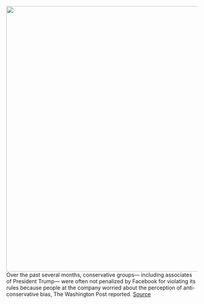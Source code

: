 <img src='https://cdn.vox-cdn.com/thumbor/8Nj25J7FSvCKXYHPHeboscXlVwY=/0x0:2040x1360/1200x800/filters:focal(857x517:1183x843)/cdn.vox-cdn.com/uploads/chorus_image/image/67722627/acastro_180828_1777_facebook_0001.0.0.jpg' width='700px' /><br/>
Over the past several months, conservative groups— including associates of President Trump— were often not penalized by Facebook for violating its rules because people at the company worried about the perception of anti-conservative bias, The Washington Post reported.
<a href='https://www.theverge.com/2020/11/1/21544501/facebook-rules-protect-conservatives-instagram-bias-discipline'> Source <a/>